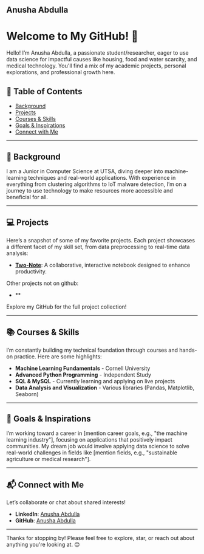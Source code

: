 ## Anusha Abdulla

<!--
**AnushaAbdulla/AnushaAbdulla** is a ✨ _special_ ✨ repository because its `README.md` (this file) appears on your GitHub profile.
-->

# Welcome to My GitHub! 👋

Hello! I’m Anusha Abdulla, a passionate student/researcher, eager to use data science for impactful causes like housing, food and water scarcity, and medical technology. You'll find a mix of my academic projects, personal explorations, and professional growth here. 

## 📖 Table of Contents
- [Background](#background)
- [Projects](#projects)
- [Courses & Skills](#courses--skills)
- [Goals & Inspirations](#goals--inspirations)
- [Connect with Me](#connect-with-me)

---

## 🌟 Background

I am a Junior in Computer Science at UTSA, diving deeper into machine-learning techniques and real-world applications. With experience in everything from clustering algorithms to IoT malware detection, I’m on a journey to use technology to make resources more accessible and beneficial for all.

---

## 💻 Projects

Here’s a snapshot of some of my favorite projects. Each project showcases a different facet of my skill set, from data preprocessing to real-time data analysis:

- **[Two-Note](https://github.com/AnushaAbdulla/Two-Note)**: A collaborative, interactive notebook designed to enhance productivity.

Other projects not on github:
- **

Explore my GitHub for the full project collection!

---

## 📚 Courses & Skills

I’m constantly building my technical foundation through courses and hands-on practice. Here are some highlights:

- **Machine Learning Fundamentals** - Cornell University
- **Advanced Python Programming** - Independent Study
- **SQL & MySQL** - Currently learning and applying on live projects
- **Data Analysis and Visualization** - Various libraries (Pandas, Matplotlib, Seaborn)

---

## 🚀 Goals & Inspirations

I’m working toward a career in [mention career goals, e.g., "the machine learning industry"], focusing on applications that positively impact communities. My dream job would involve applying data science to solve real-world challenges in fields like [mention fields, e.g., "sustainable agriculture or medical research"].

---

## 📬 Connect with Me

Let’s collaborate or chat about shared interests!  
- **LinkedIn**: [Anusha Abdulla](https://www.linkedin.com/in/AnushaAbdulla)
- **GitHub**: [Anusha Abdulla](https://github.com/AnushaAbdulla)
--- 

Thanks for stopping by! Please feel free to explore, star, or reach out about anything you're looking at. 😊
